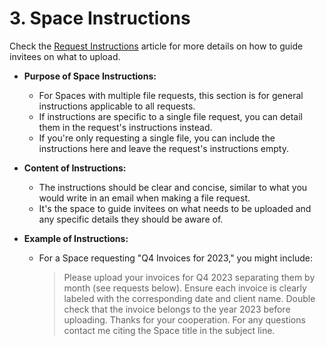 # 3. Space Instructions

Check the [Request Instructions](pages/space/request/request-instructions) article for more details on how to guide invitees on what to upload.

- **Purpose of Space Instructions:**
  - For Spaces with multiple file requests, this section is for general instructions applicable to all requests.
  - If instructions are specific to a single file request, you can detail them in the request's instructions instead.
  - If you're only requesting a single file, you can include the instructions here and leave the request's instructions empty.

- **Content of Instructions:**
  - The instructions should be clear and concise, similar to what you would write in an email when making a file request.
  - It's the space to guide invitees on what needs to be uploaded and any specific details they should be aware of.

- **Example of Instructions:**
  - For a Space requesting "Q4 Invoices for 2023," you might include:
    >Please upload your invoices for Q4 2023 separating them by month (see requests below). Ensure each invoice is clearly labeled with the corresponding date and client name. Double check that the invoice belongs to the year 2023 before uploading. Thanks for your cooperation. For any questions contact me citing the Space title in the subject line.
